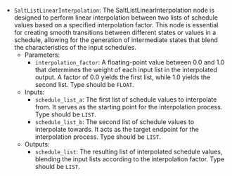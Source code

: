 - `SaltListLinearInterpolation`: The SaltListLinearInterpolation node is designed to perform linear interpolation between two lists of schedule values based on a specified interpolation factor. This node is essential for creating smooth transitions between different states or values in a schedule, allowing for the generation of intermediate states that blend the characteristics of the input schedules.
    - Parameters:
        - `interpolation_factor`: A floating-point value between 0.0 and 1.0 that determines the weight of each input list in the interpolated output. A factor of 0.0 yields the first list, while 1.0 yields the second list. Type should be `FLOAT`.
    - Inputs:
        - `schedule_list_a`: The first list of schedule values to interpolate from. It serves as the starting point for the interpolation process. Type should be `LIST`.
        - `schedule_list_b`: The second list of schedule values to interpolate towards. It acts as the target endpoint for the interpolation process. Type should be `LIST`.
    - Outputs:
        - `schedule_list`: The resulting list of interpolated schedule values, blending the input lists according to the interpolation factor. Type should be `LIST`.
